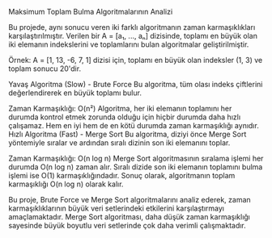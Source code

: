 Maksimum Toplam Bulma Algoritmalarının Analizi



Bu projede, aynı sonucu veren iki farklı algoritmanın zaman karmaşıklıkları karşılaştırılmıştır.
Verilen bir A = [a₁, ..., aₙ] dizisinde, toplamı en büyük olan iki elemanın indekslerini ve toplamlarını bulan algoritmalar geliştirilmiştir.

Örnek:
A = [1, 13, -6, 7, 1] dizisi için, toplamı en büyük olan indeksler (1, 3) ve toplam sonucu 20'dir.

Yavaş Algoritma (Slow) - Brute Force
Bu algoritma, tüm olası indeks çiftlerini değerlendirerek en büyük toplamı bulur.

Zaman Karmaşıklığı: O(n²)
Algoritma, her iki elemanın toplamını her durumda kontrol etmek zorunda olduğu için hiçbir durumda daha hızlı çalışamaz. Hem en iyi hem de en kötü durumda zaman karmaşıklığı aynıdır.
Hızlı Algoritma (Fast) - Merge Sort
Bu algoritma, diziyi önce Merge Sort yöntemiyle sıralar ve ardından sıralı dizinin son iki elemanını toplar.

Zaman Karmaşıklığı: O(n log n)
Merge Sort algoritmasının sıralama işlemi her durumda O(n log n) zaman alır. Sıralı dizide son iki elemanın toplamını bulma işlemi ise O(1) karmaşıklığındadır. Sonuç olarak, algoritmanın toplam karmaşıklığı O(n log n) olarak kalır.


Bu proje, Brute Force ve Merge Sort algoritmalarını analiz ederek, zaman karmaşıklıklarının büyük veri setlerindeki etkilerini karşılaştırmayı amaçlamaktadır. Merge Sort algoritması, daha düşük zaman karmaşıklığı sayesinde büyük boyutlu veri setlerinde çok daha verimli çalışmaktadır.
